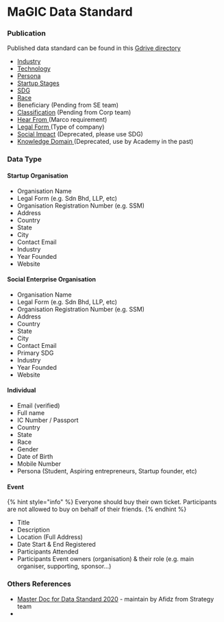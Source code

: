 # MaGIC Data Standard

### Publication

Published data standard can be found in this [Gdrive directory](https://drive.google.com/drive/folders/1LdmDXLWJ_8a13v3PMVap_2Y_MCBBu8Uy)

* [Industry](https://drive.google.com/open?id=12H03rMqpgl69kmiHQgnZF1QKFyKXlcKTxe9fgJ6JPk8) 
* [Technology](https://drive.google.com/drive/folders/1LdmDXLWJ_8a13v3PMVap_2Y_MCBBu8Uy)
* [Persona](https://drive.google.com/open?id=1s5t6gGrEH0tOdPrC57T-af5zdcuv14UrDNYwUh1DClg) 
* [Startup Stages ](https://drive.google.com/open?id=1MVkqNgw-qb8xWX407AB4Dftiyu75Zd4_mAYcoMq4sB4)
* [SDG](https://docs.google.com/document/d/13am4iVrFOzH01CtPK9X3mJTNgVck5Zmz3ov33V-z21s/edit?usp=sharing) 
* [Race](https://drive.google.com/open?id=1l1x72mxDejDsElZpKMbSTHINdyy60YqQhEidaplXmOs) 
* Beneficiary \(Pending from SE team\)
* [Classification](https://drive.google.com/drive/folders/1LdmDXLWJ_8a13v3PMVap_2Y_MCBBu8Uy) \(Pending from Corp team\)
* [Hear From ](https://drive.google.com/open?id=1iqRPOLeowA0JBk_GlTeFORsfcPsJmRSbecuZsDDhHwM)\(Marco requirement\) 
* [Legal Form ](https://docs.google.com/document/d/1kYGAhxcpjMDEWMoG96tQ4pFontIFXPlcWZXUpQd1sK8/edit?usp=sharing)\(Type of company\) 
* [Social Impact](https://drive.google.com/open?id=12wyH_1M6qnn2WiMeC7RMhIoWfCdR7-xcbiIgbm3dVUk) \(Deprecated, please use SDG\) 
* [Knowledge Domain ](https://drive.google.com/open?id=1xRqnPmALfX-Hz7FZoWyC1-TB5MNqqUe0TRO8-jetI08)\(Deprecated, use by Academy in the past\)

### Data Type

#### Startup Organisation

* Organisation Name 
* Legal Form \(e.g. Sdn Bhd, LLP, etc\)
* Organisation Registration Number \(e.g. SSM\)
* Address 
* Country 
* State 
* City 
* Contact Email 
* Industry 
* Year Founded 
* Website

#### Social Enterprise Organisation

* Organisation Name 
* Legal Form \(e.g. Sdn Bhd, LLP, etc\)
* Organisation Registration Number \(e.g. SSM\)
* Address 
* Country 
* State 
* City 
* Contact Email 
* Primary SDG 
* Industry 
* Year Founded 
* Website

#### Individual

* Email \(verified\)
* Full name 
* IC Number / Passport 
* Country 
* State 
* Race 
* Gender 
* Date of Birth 
* Mobile Number 
* Persona \(Student, Aspiring entrepreneurs, Startup founder, etc\)

#### Event

{% hint style="info" %}
Everyone should buy their own ticket. Participants are not allowed to buy on behalf of their friends.
{% endhint %}

* Title 
* Description 
* Location \(Full Address\) 
* Date Start & End Registered 
* Participants Attended 
* Participants Event owners \(organisation\) & their role \(e.g. main organiser, supporting, sponsor…\)

### Others References

* [Master Doc for Data Standard 2020](https://docs.google.com/presentation/d/17uTi_GSYywW7Fk-iC20nJ1DuS_8z8Hef8iPku5cLEYU/edit?usp=sharing) - maintain by Afidz from Strategy team
* 


